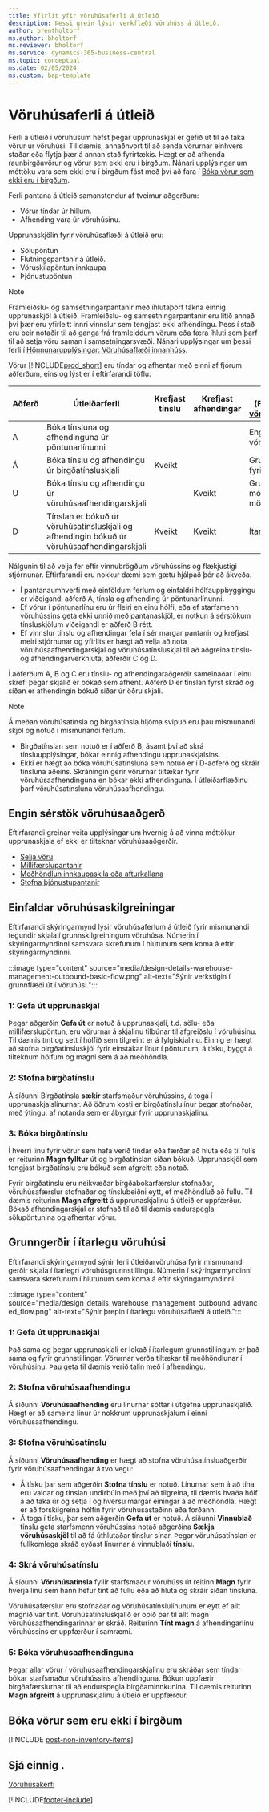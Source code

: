 ```yaml
---
title: Yfirlit yfir vöruhúsaferli á útleið
description: Þessi grein lýsir verkflæði vöruhúss á útleið.
author: brentholtorf
ms.author: bholtorf
ms.reviewer: bholtorf
ms.service: dynamics-365-business-central
ms.topic: conceptual
ms.date: 02/05/2024
ms.custom: bap-template
---
```

# Vöruhúsaferli á útleið

Ferli á útleið í vöruhúsum hefst þegar upprunaskjal er gefið út til að taka vörur úr vöruhúsi. Til dæmis, annaðhvort til að senda vörurnar einhvers staðar eða flytja þær á annan stað fyrirtækis. Hægt er að afhenda raunbirgðavörur og vörur sem ekki eru í birgðum. Nánari upplýsingar um móttöku vara sem ekki eru í birgðum fást með því að fara í [Bóka vörur sem ekki eru í birgðum](#post-non-inventory-items). 

Ferli pantana á útleið samanstendur af tveimur aðgerðum:

* Vörur tíndar úr hillum.
* Afhending vara úr vöruhúsinu.

Upprunaskjölin fyrir vöruhúsaflæði á útleið eru:  

* Sölupöntun  
* Flutningspantanir á útleið.  
* Vöruskilapöntun innkaupa  
* Þjónustupöntun  

> [!NOTE]
> Framleiðslu- og samsetningarpantanir með íhlutaþörf tákna einnig upprunaskjöl á útleið. Framleiðslu- og samsetningarpantanir eru lítið annað því þær eru yfirleitt innri vinnslur sem tengjast ekki afhendingu. Þess í stað eru þeir notaðir til að ganga frá framleiddum vörum eða færa íhluti sem þarf til að setja vöru saman í samsetningarsvæði. Nánari upplýsingar um þessi ferli í [Hönnunarupplýsingar: Vöruhúsaflæði innanhúss](design-details-internal-warehouse-flows.md).  

Vörur [!INCLUDE[prod_short](includes/prod_short.md)] eru tíndar og afhentar með einni af fjórum aðferðum, eins og lýst er í eftirfarandi töflu.

|Aðferð|Útleiðarferli|Krefjast tínslu|Krefjast afhendingar|Flóknarastig (Fræðast meira um [vöruhúsakerfisyfirlit](design-details-warehouse-management.md))|  
|------|----------------|-----|---------|-------------------------------------------------------------------------------------|  
|A|Bóka tínsluna og afhendinguna úr pöntunarlínunni|||Engin sérstök vöruhúsaaðgerð.|  
|Á|Bóka tínslu og afhendingu úr birgðatínsluskjali|Kveikt||Grunnur: Pöntun-fyrir-pöntun.|  
|U|Bóka tínslu og afhendingu úr vöruhúsaafhendingarskjali||Kveikt|Grunnur: Bókuð móttaka/sending í mörgum pöntunum.|  
|D|Tínslan er bókuð úr vöruhúsatínsluskjali og afhendingin bókuð úr vöruhúsaafhendingarskjali|Kveikt|Kveikt|Ítarlegt|  

Nálgunin til að velja fer eftir vinnubrögðum vöruhússins og flækjustigi stjórnunar. Eftirfarandi eru nokkur dæmi sem gætu hjálpað þér að ákveða.

* Í pantanaumhverfi með einföldum ferlum og einfaldri hólfauppbyggingu er viðeigandi aðferð A, tínsla og afhending úr pöntunarlínunni.
* Ef vörur í pöntunarlínu eru úr fleiri en einu hólfi, eða ef starfsmenn vöruhússins geta ekki unnið með pantanaskjöl, er notkun á sérstökum tínsluskjölum viðeigandi er aðferð B rétt.
* Ef vinnslur tínslu og afhendingar fela í sér margar pantanir og krefjast meiri stjórnunar og yfirlits er hægt að velja að nota vöruhúsaafhendingarskjal og vöruhúsatínsluskjal til að aðgreina tínslu- og afhendingarverkhluta, aðferðir C og D.  

Í aðferðum A, B og C eru tínslu- og afhendingaraðgerðir sameinaðar í einu skrefi þegar skjalið er bókað sem afhent. Aðferð D er tínslan fyrst skráð og síðan er afhendingin bókuð síðar úr öðru skjali.

> [!NOTE]
> Á meðan vöruhúsatínsla og birgðatínsla hljóma svipuð eru þau mismunandi skjöl og notuð í mismunandi ferlum.
> * Birgðatínslan sem notuð er í aðferð B, ásamt því að skrá tínsluupplýsingar, bókar einnig afhendingu upprunaskjalsins.
> * Ekki er hægt að bóka vöruhúsatínsluna sem notuð er í D-aðferð og skráir tínsluna aðeins. Skráningin gerir vörurnar tiltækar fyrir vöruhúsaafhendinguna en bókar ekki afhendinguna. Í útleiðarflæðinu þarf vöruhúsatínsluna vöruhúsaafhendingu.

## Engin sérstök vöruhúsaaðgerð

Eftirfarandi greinar veita upplýsingar um hvernig á að vinna móttökur upprunaskjala ef ekki er tilteknar vöruhúsaaðgerðir.

* [Selja vöru](sales-how-sell-products.md)
* [Millifærslupantanir](inventory-how-transfer-between-locations.md)
* [Meðhöndlun innkaupaskila eða afturkallana](purchasing-how-process-purchase-returns-cancellations.md)
* [Stofna þjónustupantanir](service-how-to-create-service-orders.md)

## Einfaldar vöruhúsaskilgreiningar

Eftirfarandi skýringarmynd lýsir vöruhúsaferlum á útleið fyrir mismunandi tegundir skjala í grunnskilgreiningum vöruhúsa. Númerin í skýringarmyndinni samsvara skrefunum í hlutunum sem koma á eftir skýringarmyndinni.  

:::image type="content" source="media/design-details-warehouse-management-outbound-basic-flow.png" alt-text="Sýnir verkstigin í grunnflæði út í vöruhúsi.":::

### 1: Gefa út upprunaskjal

Þegar aðgerðin **Gefa út** er notuð á upprunaskjali, t.d. sölu- eða millifærslupöntun, eru vörurnar á skjalinu tilbúnar til afgreiðslu í vöruhúsinu. Til dæmis tínt og sett í hólfið sem tilgreint er á fylgiskjalinu. Einnig er hægt að stofna birgðatínsluskjöl fyrir einstakar línur í pöntunum, á tísku, byggt á tilteknum hólfum og magni sem á að meðhöndla.  

### 2: Stofna birgðatínslu

Á síðunni Birgðatínsla **sækir** starfsmaður vöruhússins, á toga í upprunaskjalslínurnar. Að öðrum kosti er birgðatínslulínur þegar stofnaðar, með ýtingu, af notanda sem er ábyrgur fyrir upprunaskjalinu.  

### 3: Bóka birgðatínslu

Í hverri línu fyrir vörur sem hafa verið tíndar eða færðar að hluta eða til fulls er reiturinn **Magn fylltur** út og birgðatínslan síðan bókuð. Upprunaskjöl sem tengjast  birgðatínslu eru bókuð sem afgreitt eða notað.  

Fyrir birgðatínslu eru neikvæðar birgðabókarfærslur stofnaðar, vöruhúsafærslur stofnaðar og tínslubeiðni eytt, ef meðhöndluð að fullu. Til dæmis reiturinn **Magn afgreitt** á upprunaskjalinu á útleið er uppfærður. Bókað afhendingarskjal er stofnað til að til dæmis endurspegla sölupöntunina og afhentar vörur.  

## Grunngerðir í ítarlegu vöruhúsi

Eftirfarandi skýringarmynd sýnir ferli útleiðarvöruhúsa fyrir mismunandi gerðir skjala í ítarlegri vöruhúsgrunnstillingu. Númerin í skýringarmyndinni samsvara skrefunum í hlutunum sem koma á eftir skýringarmyndinni.  

:::image type="content" source="media/design_details_warehouse_management_outbound_advanced_flow.png" alt-text="Sýnir þrepin í ítarlegu vöruhúsaflæði á útleið.":::

### 1: Gefa út upprunaskjal

Það sama og þegar upprunaskjali er lokað í ítarlegum grunnstillingum er það sama og fyrir grunnstillingar. Vörurnar verða tiltækar til meðhöndlunar í vöruhúsinu. Þau geta til dæmis verið talin með í afhendingu.  

### 2: Stofna vöruhúsaafhendingu

Á síðunni **Vöruhúsaafhending** eru línurnar sóttar í útgefna upprunaskjalið. Hægt er að sameina línur úr nokkrum upprunaskjalum í einni vöruhúsaafhendingu.  

### 3: Stofna vöruhúsatínslu

Á síðunni **Vöruhúsaafhending** er hægt að stofna vöruhúsatínsluaðgerðir fyrir vöruhúsaafhendingar á tvo vegu:

- Á tísku þar sem aðgerðin **Stofna tínslu** er notuð. Línurnar sem á að tína eru valdar og tínslan undirbúin með því að tilgreina, til dæmis hvaða hólf á að taka úr og setja í og hversu margar einingar á að meðhöndla. Hægt er að forskilgreina hólfin fyrir vöruhúsastaðinn eða forðann.
- Á toga í tísku, þar sem aðgerðin **Gefa út** er notuð. Á síðunni **Vinnublað** tínslu geta starfsmenn vöruhússins notað aðgerðina **Sækja vöruhúsaskjöl** til að fá úthlutaðar tínslur sínar. Þegar vöruhúsatínslan er fullkomlega skráð eyðast línurnar á vinnublaði **tínslu**.

### 4: Skrá vöruhúsatínslu

Á síðunni **Vöruhúsatínsla** fyllir starfsmaður vöruhúss út reitinn **Magn** fyrir hverja línu sem hann hefur tínt að fullu eða að hluta og skráir síðan tínsluna.

Vöruhúsafærslur eru stofnaðar og vöruhúsatínslulínunum er eytt ef allt magnið var tínt. Vöruhúsatínsluskjalið er opið þar til allt magn vöruhúsaafhendingarinnar er skráð. Reiturinn **Tínt magn** á afhendingarlínu vöruhússins er uppfærður í samræmi.  

### 5: Bóka vöruhúsaafhendinguna

Þegar allar vörur í vöruhúsaafhendingarskjalinu eru skráðar sem tíndar bókar starfsmaður vöruhússins afhendinguna. Bókun uppfærir birgðafærslurnar til að endurspegla birgðaminnkunina. Til dæmis reiturinn **Magn afgreitt** á upprunaskjalinu á útleið er uppfærður.  

## Bóka vörur sem eru ekki í birgðum

[!INCLUDE [post-non-inventory-items](includes/post-non-inventory-items.md)]

## Sjá einnig .

[Vöruhúsakerfi](design-details-warehouse-management.md)  

[!INCLUDE[footer-include](includes/footer-banner.md)]
